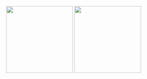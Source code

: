 <img height="180em" src="https://github-readme-stats.vercel.app/api?username=Ryan-Calmon&show_icons=true&theme=radical)](https://github.com/Ryan-Calmon/github-readme-stats&show_icons=true&theme=radical" >

<img height="180em" src="https://github-readme-stats.vercel.app/api/top-langs/?username=Ryan-Calmon&layout=compact)](https://github.com/Ryan-Calmon/github-readme-stats&layout=compact" >
